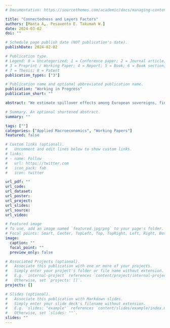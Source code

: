 ```yaml
---
# Documentation: https://sourcethemes.com/academic/docs/managing-content/

title: "Connectedness and Layers Factors"
authors: [Manta A,. Pesavento E. Takumah W.]
date: 2024-03-02
doi: ""

# Schedule page publish date (NOT publication's date).
publishDate: 2024-02-02

# Publication type.
# Legend: 0 = Uncategorized; 1 = Conference paper; 2 = Journal article;
# 3 = Preprint / Working Paper; 4 = Report; 5 = Book; 6 = Book section;
# 7 = Thesis; 8 = Patent
publication_types: ["3"]

# Publication name and optional abbreviated publication name.
publication: "Working in Progress"
publication_short: ""

abstract: "We estimate spillover effects among European sovereigns, financial, non-financial institutions when extracting global and block-specific common factors. By allowing for the presence of global and block common factors, we can evaluate spillovers when shocks are originating from global common factors, block common factors and the idiosyncratic component. In addition, this way we can dive more into the purely idiosyncratic spillover effects which are free of block-related spillovers. Our analysis allows us to visualize our findings using heatmaps and compare spillover effects during two periods, the European financial and sovereign crisis period as well as the Covid-19 period.  "

# Summary. An optional shortened abstract.
summary: ""

tags: [""]
categories: ["Applied Macroeconomics", "Working Papers"]
featured: false

# Custom links (optional).
#   Uncomment and edit lines below to show custom links.
# links:
# - name: Follow
#   url: https://twitter.com
#   icon_pack: fab
#   icon: twitter

url_pdf: ""
url_code:
url_dataset:
url_poster:
url_project:
url_slides:
url_source:
url_video:

# Featured image
# To use, add an image named `featured.jpg/png` to your page's folder. 
# Focal points: Smart, Center, TopLeft, Top, TopRight, Left, Right, BottomLeft, Bottom, BottomRight.
image:
  caption: ""
  focal_point: ""
  preview_only: false

# Associated Projects (optional).
#   Associate this publication with one or more of your projects.
#   Simply enter your project's folder or file name without extension.
#   E.g. `internal-project` references `content/project/internal-project/index.md`.
#   Otherwise, set `projects: []`.
projects: []

# Slides (optional).
#   Associate this publication with Markdown slides.
#   Simply enter your slide deck's filename without extension.
#   E.g. `slides: "example"` references `content/slides/example/index.md`.
#   Otherwise, set `slides: ""`.
slides: ""
---
```




